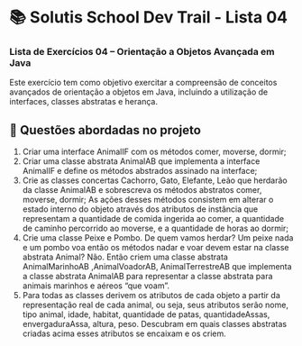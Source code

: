 # 📚 Solutis School Dev Trail - Lista 04

### Lista de Exercícios 04 – Orientação a Objetos Avançada em Java 
Este exercício tem como objetivo exercitar a compreensão de conceitos avançados de orientação a objetos em Java, incluindo a utilização de interfaces, classes abstratas e herança.

## 📝 Questões abordadas no projeto

1. Criar uma interface AnimalIF com os métodos comer, moverse, dormir;
2. Criar uma classe abstrata AnimalAB que implementa a interface AnimalIF e
define os métodos abstrados assinado na interface;
3. Crie as classes concertas Cachorro, Gato, Elefante, Leão que herdarão da classe
AnimalAB e sobrescreva os métodos abstratos comer, moverse, dormir; As
ações desses métodos consistem em alterar o estado interno do objeto através
dos atributos de instância que representam a quantidade de comida ingerida ao
comer, a quantidade de caminho percorrido ao moverse, e a quantidade de horas
ao dormir;
4. Crie uma classe Peixe e Pombo. De quem vamos herdar? Um peixe nada e um
pombo voa então os métodos nadar e voar devem estar na classe abstrata
Animal? Não. Então criem uma classe abstrata AnimalMarinhoAB
,AnimalVoadorAB, AnimalTerrestreAB que implementa a classe abstrata
AnimalAB para representar a classe abstrata para animais marinhos e aéreos
“que voam”.
5. Para todas as classes derivem os atributos de cada objeto a partir da
representação real de cada animal, ou seja, seus atributos serão nome, tipo
animal, idade, habitat, quantidade de patas, quantidadeAssas, envergaduraAssa,
altura, peso. Descubram em quais classes abstratas criadas acima esses atributos
se encaixam e os criem.
